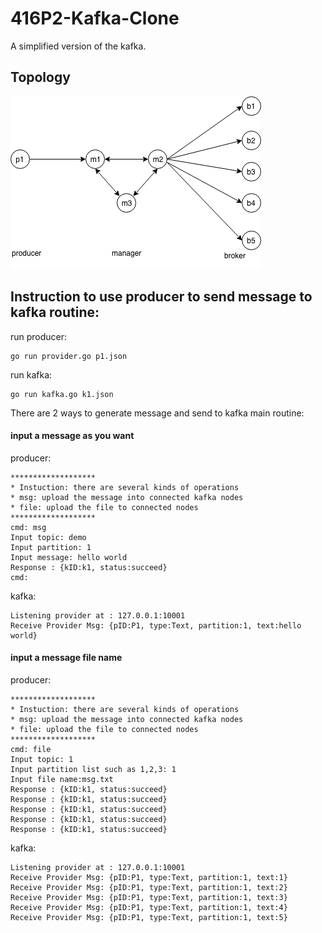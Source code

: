 # 416P2-Kafka-Clone
A simplified version of the kafka.

## Topology
![img](./topology.png)

## Instruction to use producer to send message to kafka routine:
run producer:
```shell
go run provider.go p1.json 
```
run kafka:
```shell
go run kafka.go k1.json 
```
There are 2 ways to generate message and send to kafka main routine:

#### input a message as you want

producer:
```
*******************
* Instuction: there are several kinds of operations
* msg: upload the message into connected kafka nodes
* file: upload the file to connected nodes
*******************
cmd: msg
Input topic: demo
Input partition: 1
Input message: hello world
Response : {kID:k1, status:succeed}
cmd: 

```

kafka:
```
Listening provider at : 127.0.0.1:10001
Receive Provider Msg: {pID:P1, type:Text, partition:1, text:hello world}
```

####  input a message file name
producer:
```
*******************
* Instuction: there are several kinds of operations
* msg: upload the message into connected kafka nodes
* file: upload the file to connected nodes
*******************
cmd: file
Input topic: 1
Input partition list such as 1,2,3: 1
Input file name:msg.txt
Response : {kID:k1, status:succeed}
Response : {kID:k1, status:succeed}
Response : {kID:k1, status:succeed}
Response : {kID:k1, status:succeed}
Response : {kID:k1, status:succeed}
```

kafka:
```
Listening provider at : 127.0.0.1:10001
Receive Provider Msg: {pID:P1, type:Text, partition:1, text:1}
Receive Provider Msg: {pID:P1, type:Text, partition:1, text:2}
Receive Provider Msg: {pID:P1, type:Text, partition:1, text:3}
Receive Provider Msg: {pID:P1, type:Text, partition:1, text:4}
Receive Provider Msg: {pID:P1, type:Text, partition:1, text:5}
```
